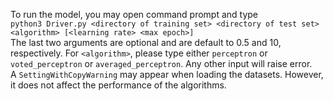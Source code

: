 To run the model, you may open command prompt and type  
`python3 Driver.py <directory of training set> <directory of test set> <algorithm> [<learning rate> <max epoch>]`  
The last two arguments are optional and are default to 0.5 and 10, respectively. For `<algorithm>`, please type either `perceptron`
or `voted_perceptron` or `averaged_perceptron`. Any other input will raise error.  
A `SettingWithCopyWarning` may appear when loading the datasets. However, it does not affect the performance of the
algorithms.